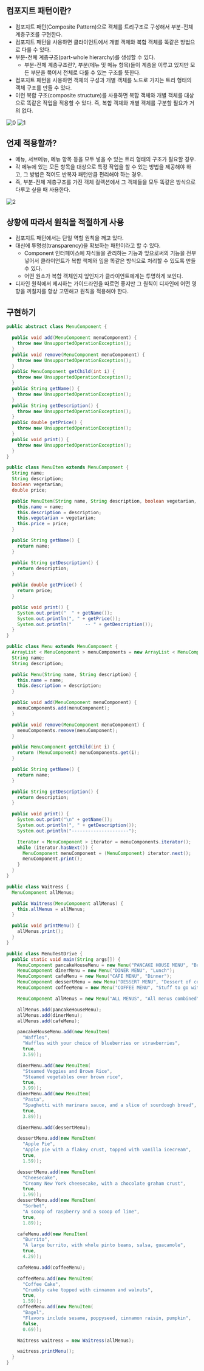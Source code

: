 ## 컴포지트 패턴이란?

- 컴포지트 패턴(Composite Pattern)으로 객체를 트리구조로 구성해서 부분-전체 계층구조를 구현한다.
- 컴포지트 패턴을 사용하면 클라이언트에서 개별 객체와 복합 객체를 똑같은 방법으로 다룰 수 있다.
- 부분-전체 계층구조(part-whole hierarchy)를 생성할 수 있다.
  - 부분-전체 계층구조란?, 부분(메뉴 및 메뉴 항목)들이 계층을 이루고 있지만 모든 부분을 묶어서 전체로 다룰 수 있는 구조를 뜻한다.
- 컴포지트 패턴을 사용하면 객체의 구성과 개별 객체를 노드로 가지는 트리 형태의 객체 구조를 만들 수 있다.
- 이런 복합 구조(composite structure)를 사용하면 복합 객체와 개별 객체를 대상으로 똑같은 작업을 적용할 수 있다. 즉, 복합 객체와 개별 객체를 구분할 필요가 거의 없다.

![0](https://github.com/cyb9701/more-deeper/assets/59527787/b78f57c0-f683-41ff-adef-06c3fddabaab)
![1](https://github.com/cyb9701/more-deeper/assets/59527787/909f2086-e302-44ee-a754-6892e162a91e)

## 언제 적용할까?

- 메뉴, 서브메뉴, 메뉴 항목 등을 모두 넣을 수 있는 트리 형태의 구조가 필요할 경우.
- 각 메뉴에 있는 모든 항목을 대상으로 특정 작업을 할 수 있는 방법을 제공해야 하고, 그 방법은 적어도 반복자 패턴만큼 편리해야 하는 경우.
- 즉, 부분-전체 계층구조를 가진 객체 컬렉션에서 그 객체들을 모두 똑같은 방식으로 다루고 싶을 때 사용한다.

![2](https://github.com/cyb9701/more-deeper/assets/59527787/b8991902-a6c8-4e8b-abcb-03204bf98ada)

## 상황에 따라서 원칙을 적절하게 사용

- 컴포지트 패턴에서는 단일 역할 원칙을 깨고 있다.
- 대신에 투명성(transparency)을 확보하는 패턴이라고 할 수 있다.
  - Component 인터페이스에 자식들을 관리하는 기능과 잎으로써의 기능을 전부 넣어서 클라이언트가 복합 책체와 잎을 똑같은 방식으로 처리할 수 있도록 만들 수 있다.
  - 어떤 원소가 복합 객체인지 잎인지가 클라이언트에게는 투명하게 보인다.
- 디자인 원칙에서 제시하는 가이드라인을 따르면 좋지만 그 원칙이 디자인에 어떤 영향을 끼칠지를 항상 고민해고 원칙을 적용해야 한다.

## 구현하기

```java
public abstract class MenuComponent {

  public void add(MenuComponent menuComponent) {
    throw new UnsupportedOperationException();
  }
  public void remove(MenuComponent menuComponent) {
    throw new UnsupportedOperationException();
  }
  public MenuComponent getChild(int i) {
    throw new UnsupportedOperationException();
  }
  public String getName() {
    throw new UnsupportedOperationException();
  }
  public String getDescription() {
    throw new UnsupportedOperationException();
  }
  public double getPrice() {
    throw new UnsupportedOperationException();
  }
  public void print() {
    throw new UnsupportedOperationException();
  }
}
```

```java
public class MenuItem extends MenuComponent {
  String name;
  String description;
  boolean vegetarian;
  double price;

  public MenuItem(String name, String description, boolean vegetarian, double price) {
    this.name = name;
    this.description = description;
    this.vegetarian = vegetarian;
    this.price = price;
  }

  public String getName() {
    return name;
  }

  public String getDescription() {
    return description;
  }

  public double getPrice() {
    return price;
  }

  public void print() {
    System.out.print("  " + getName());
    System.out.println(", " + getPrice());
    System.out.println("     -- " + getDescription());
  }
}
```

```java
public class Menu extends MenuComponent {
  ArrayList < MenuComponent > menuComponents = new ArrayList < MenuComponent > ();
  String name;
  String description;

  public Menu(String name, String description) {
    this.name = name;
    this.description = description;
  }

  public void add(MenuComponent menuComponent) {
    menuComponents.add(menuComponent);
  }

  public void remove(MenuComponent menuComponent) {
    menuComponents.remove(menuComponent);
  }

  public MenuComponent getChild(int i) {
    return (MenuComponent) menuComponents.get(i);
  }

  public String getName() {
    return name;
  }

  public String getDescription() {
    return description;
  }

  public void print() {
    System.out.print("\n" + getName());
    System.out.println(", " + getDescription());
    System.out.println("---------------------");

    Iterator < MenuComponent > iterator = menuComponents.iterator();
    while (iterator.hasNext()) {
      MenuComponent menuComponent = (MenuComponent) iterator.next();
      menuComponent.print();
    }
  }
}
```

```java
public class Waitress {
  MenuComponent allMenus;

  public Waitress(MenuComponent allMenus) {
    this.allMenus = allMenus;
  }

  public void printMenu() {
    allMenus.print();
  }
}
```

```java
public class MenuTestDrive {
  public static void main(String args[]) {
    MenuComponent pancakeHouseMenu = new Menu("PANCAKE HOUSE MENU", "Breakfast");
    MenuComponent dinerMenu = new Menu("DINER MENU", "Lunch");
    MenuComponent cafeMenu = new Menu("CAFE MENU", "Dinner");
    MenuComponent dessertMenu = new Menu("DESSERT MENU", "Dessert of course!");
    MenuComponent coffeeMenu = new Menu("COFFEE MENU", "Stuff to go with your afternoon coffee");

    MenuComponent allMenus = new Menu("ALL MENUS", "All menus combined");

    allMenus.add(pancakeHouseMenu);
    allMenus.add(dinerMenu);
    allMenus.add(cafeMenu);

    pancakeHouseMenu.add(new MenuItem(
      "Waffles",
      "Waffles with your choice of blueberries or strawberries",
      true,
      3.59));

    dinerMenu.add(new MenuItem(
      "Steamed Veggies and Brown Rice",
      "Steamed vegetables over brown rice",
      true,
      3.99));
    dinerMenu.add(new MenuItem(
      "Pasta",
      "Spaghetti with marinara sauce, and a slice of sourdough bread",
      true,
      3.89));

    dinerMenu.add(dessertMenu);

    dessertMenu.add(new MenuItem(
      "Apple Pie",
      "Apple pie with a flakey crust, topped with vanilla icecream",
      true,
      1.59));

    dessertMenu.add(new MenuItem(
      "Cheesecake",
      "Creamy New York cheesecake, with a chocolate graham crust",
      true,
      1.99));
    dessertMenu.add(new MenuItem(
      "Sorbet",
      "A scoop of raspberry and a scoop of lime",
      true,
      1.89));

    cafeMenu.add(new MenuItem(
      "Burrito",
      "A large burrito, with whole pinto beans, salsa, guacamole",
      true,
      4.29));

    cafeMenu.add(coffeeMenu);

    coffeeMenu.add(new MenuItem(
      "Coffee Cake",
      "Crumbly cake topped with cinnamon and walnuts",
      true,
      1.59));
    coffeeMenu.add(new MenuItem(
      "Bagel",
      "Flavors include sesame, poppyseed, cinnamon raisin, pumpkin",
      false,
      0.69));

    Waitress waitress = new Waitress(allMenus);

    waitress.printMenu();
  }
}
```
